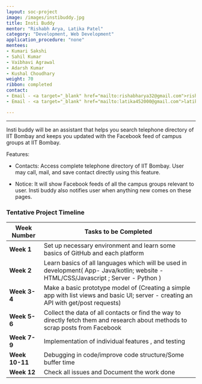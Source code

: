 ```yaml
---
layout: soc-project
image: /images/instibuddy.jpg
title: Insti Buddy
mentor: "Rishabh Arya, Latika Patel"
category: "Development, Web Development"
application_procedure: "none"
mentees:
- Kumari Sakshi
- Sahil Kumar
- Vaibhavi Agrawal
- Adarsh Kumar
- Kushal Choudhary
weight: 70
ribbon: completed
contact:
- Email - <a target="_blank" href="mailto:rishabharya32@gmail.com">rishabharya32@gmail.com</a>
- Email - <a target="_blank" href="mailto:latika452000@gmail.com">latika452000@gmail.com</a>

---
```


---
Insti buddy will be an assistant that helps you search telephone directory of IIT Bombay and keeps you updated with the Facebook feed of campus groups at IIT Bombay.

<!--break-->

Features:

- Contacts: Access complete telephone directory of IIT Bombay. User may call, mail, and save contact directly using this feature.

- Notice: It will show Facebook feeds of all the campus groups relevant to user. Insti buddy also notifies user when anything new comes on these pages.

<!--break-->

### Tentative Project Timeline
<!--break-->

|Week Number  | Tasks to be Completed|
|--- | --- | 
|**Week 1** |Set up necessary environment and learn some basics of GitHub and each platform |
|**Week 2** |Learn basics of all languages which will be used in development( App- Java/kotlin; website - HTML/CSS/Javascript ; Server - Python )|
|**Week 3-4** |Make a basic prototype model of (Creating a simple app with list views and basic UI; server - creating an API with get/post requests)|
|**Week 5-6** | Collect the data of all contacts or find the way to directly fetch them and research about methods to scrap posts from Facebook|
|**Week 7-9** |Implementation of individual features , and testing|
|**Week 10-11** |Debugging in code/improve code structure/Some buffer time|
|**Week 12** |Check all issues and Document the work done|


<!--break-->
